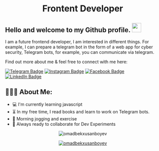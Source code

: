 <h1 align="center">Frontent Developer</h1>

## Hello and welcome to my Github profile. <img src="https://raw.githubusercontent.com/aemmadi/aemmadi/master/wave.gif" width="30px">

I am a future frontend developer, I am interested in different things. For example, I can prepare a telegram bot in the form of a web app for cyber security, Telegram bots, for example, you can communicate via telegram. </br>

Find out more about me & feel free to connect with me here:


[![Telegram Badge](https://img.shields.io/badge/@XusanboyevOmadbek-2CA5E0?style=flat-square&logo=telegram&logoColor=white&link=https://t.me/XusanboyevOmadbek)](https://t.me/XusanboyevOmadbek) 
[![Instagram Badge](https://img.shields.io/badge/@XusanboyevOmadbek-FF0004?style=flat-square&logo=instagram&logoColor=white&link=https://www.instagram.com/omad_coder_07?igsh=MXAxM2R6Y2hpNG54YQ==)](https://www.instagram.com/omad_coder_07?igsh=MXAxM2R6Y2hpNG54YQ==)
[![Facebook Badge](https://img.shields.io/badge/@XusanboyevOmadbek-FF0004?style=flat-square&logo=facebook&logoColor=white&link=https://www.facebook.com/profile.php?id=100095231617106)](https://www.facebook.com/profile.php?id=100095231617106)
[![LinkedIn Badge](https://img.shields.io/badge/@OmadbekXusanboyev-0077B5?style=flat-square&logo=linkedin&logoColor=white&link=https://www.linkedin.com/in/xusanboyev-omadbek)](https://www.linkedin.com/in/xusanboyev-omadbek)



  
<h2 align="left">👨🏻‍💻 About Me:</h2>

- :computer: I'm currently learning javascript
- :hourglass_flowing_sand:  In my free time, I read books and learn to work on Telegram bots.
- :muscle: Morning jogging and exercise
- :rocket: Always ready to collaborate for Dev Experiments



<p align="center"> <img src="https://github-readme-stats.vercel.app/api?username=omadbekxusanboyev&show_icons=true&theme=gotham" alt="omadbekxusanboyev" />



<p align="center"> <a href="https://github.com/ryo-ma/github-profile-trophy"><img src="https://github-profile-trophy.vercel.app/?username=omadbekxusanboyev&theme=onestar&row=1&margin-w=15&margin-h=15&no-bg=true" alt="omadbekxusanboyev" /></a> </p>
